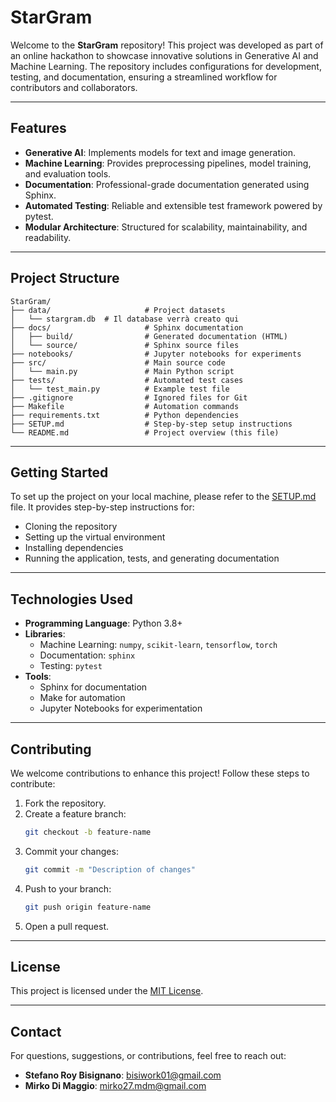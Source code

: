 # StarGram

Welcome to the **StarGram** repository! This project was developed as part of an online hackathon to showcase innovative solutions in Generative AI and Machine Learning. The repository includes configurations for development, testing, and documentation, ensuring a streamlined workflow for contributors and collaborators.

---

## **Features**

- **Generative AI**: Implements models for text and image generation.
- **Machine Learning**: Provides preprocessing pipelines, model training, and evaluation tools.
- **Documentation**: Professional-grade documentation generated using Sphinx.
- **Automated Testing**: Reliable and extensible test framework powered by pytest.
- **Modular Architecture**: Structured for scalability, maintainability, and readability.

---

## **Project Structure**

```
StarGram/
├── data/                     # Project datasets
│   └── stargram.db  # Il database verrà creato qui
├── docs/                     # Sphinx documentation
│   ├── build/                # Generated documentation (HTML)
│   └── source/               # Sphinx source files
├── notebooks/                # Jupyter notebooks for experiments
├── src/                      # Main source code
│   └── main.py               # Main Python script
├── tests/                    # Automated test cases
│   └── test_main.py          # Example test file
├── .gitignore                # Ignored files for Git
├── Makefile                  # Automation commands
├── requirements.txt          # Python dependencies
├── SETUP.md                  # Step-by-step setup instructions
└── README.md                 # Project overview (this file)
```

---

## **Getting Started**

To set up the project on your local machine, please refer to the [SETUP.md](SETUP.md) file. It provides step-by-step instructions for:

- Cloning the repository
- Setting up the virtual environment
- Installing dependencies
- Running the application, tests, and generating documentation

---

## **Technologies Used**

- **Programming Language**: Python 3.8+
- **Libraries**:
  - Machine Learning: `numpy`, `scikit-learn`, `tensorflow`, `torch`
  - Documentation: `sphinx`
  - Testing: `pytest`
- **Tools**:
  - Sphinx for documentation
  - Make for automation
  - Jupyter Notebooks for experimentation

---

## **Contributing**

We welcome contributions to enhance this project! Follow these steps to contribute:

1. Fork the repository.
2. Create a feature branch:
   ```bash
   git checkout -b feature-name
   ```
3. Commit your changes:
   ```bash
   git commit -m "Description of changes"
   ```
4. Push to your branch:
   ```bash
   git push origin feature-name
   ```
5. Open a pull request.

---

## **License**

This project is licensed under the [MIT License](LICENSE).

---

## **Contact**

For questions, suggestions, or contributions, feel free to reach out:

- **Stefano Roy Bisignano**: bisiwork01@gmail.com  
- **Mirko Di Maggio**: mirko27.mdm@gmail.com
